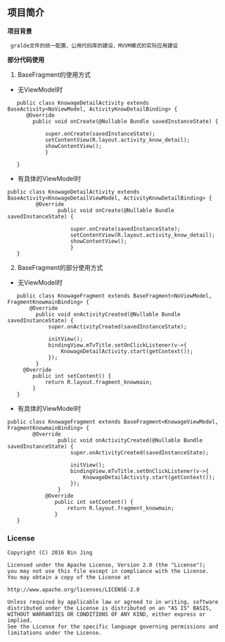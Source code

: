 ## 项目简介
**项目背景**  

     gralde文件的统一配置，公用代码库的建设，MVVM模式的实际应用建设
**部分代码使用**   

1. BaseFragment的使用方式  
- 无ViewModel时   
```aidl
   public class KnowageDetailActivity extends BaseActivity<NoViewModel, ActivityKnowDetailBinding> {
      @Override
        public void onCreate(@Nullable Bundle savedInstanceState) {
    
            super.onCreate(savedInstanceState);
            setContentView(R.layout.activity_know_detail);
            showContentView();
            }
            
   }
```
- 有具体的ViewModel时
```aidl
public class KnowageDetailActivity extends BaseActivity<KnowageDetailViewModel, ActivityKnowDetailBinding> {
         @Override
                public void onCreate(@Nullable Bundle savedInstanceState) {
            
                    super.onCreate(savedInstanceState);
                    setContentView(R.layout.activity_know_detail);
                    showContentView();
                    }
   }
```
2. BaseFragment的部分使用方式
- 无ViewModel时   
```aidl
   public class KnowageFragment extends BaseFragment<NoViewModel, FragmentKnowmainBinding> {
       @Override
         public void onActivityCreated(@Nullable Bundle savedInstanceState) {
             super.onActivityCreated(savedInstanceState);
     
             initView();
             bindingView.mTvTitle.setOnClickListener(v->{
                 KnowageDetailActivity.start(getContext());
             });
         }
     @Override
        public int setContent() {
            return R.layout.fragment_knowmain;
        }
   }
```
- 有具体的ViewModel时
```aidl
public class KnowageFragment extends BaseFragment<KnowageViewModel, FragmentKnowmainBinding> {
        @Override
                public void onActivityCreated(@Nullable Bundle savedInstanceState) {
                    super.onActivityCreated(savedInstanceState);
            
                    initView();
                    bindingView.mTvTitle.setOnClickListener(v->{
                        KnowageDetailActivity.start(getContext());
                    });
                }
            @Override
               public int setContent() {
                   return R.layout.fragment_knowmain;
               }
   }
```
### License
    Copyright (C) 2016 Bin Jing
    
    Licensed under the Apache License, Version 2.0 (the "License");
    you may not use this file except in compliance with the License.
    You may obtain a copy of the License at
    
    http://www.apache.org/licenses/LICENSE-2.0
    
    Unless required by applicable law or agreed to in writing, software
    distributed under the License is distributed on an "AS IS" BASIS,
    WITHOUT WARRANTIES OR CONDITIONS OF ANY KIND, either express or implied.
    See the License for the specific language governing permissions and
    limitations under the License.